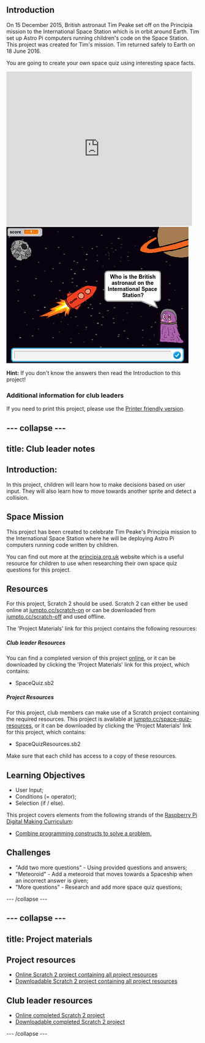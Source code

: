 ## Introduction

On 15 December 2015, British astronaut Tim Peake set off on the Principia mission to the International Space Station which is in orbit around Earth. Tim set up Astro Pi computers running children's code on the Space Station. This project was created for Tim's mission. Tim returned safely to Earth on 18 June 2016. 

You are going to create your own space quiz using interesting space facts.

<div class="scratch-preview">
  <iframe allowtransparency="true" width="485" height="402" src="https://scratch.mit.edu/projects/embed/88401398/?autostart=false" frameborder="0"></iframe>
  <img src="images/space-quiz-final.png">
</div>

__Hint:__ If you don't know the answers then read the Introduction to this project!

### Additional information for club leaders

If you need to print this project, please use the [Printer friendly version](https://projects.raspberrypi.org/en/projects/space-quiz/print).


--- collapse ---
---
title: Club leader notes
---


## Introduction:
In this project, children will learn how to make decisions based on user input. They will also learn how to move towards another sprite and detect a collision. 

## Space Mission
This project has been created to celebrate Tim Peake's Principia mission to the International Space Station where he will be deploying Astro Pi computers running code written by children. 

You can find out more at the <a href="http://principia.org.uk" target="_blank">principia.org.uk</a> website which is a useful resource for children to use when researching their own space quiz questions for this project. 

## Resources
For this project, Scratch 2 should be used. Scratch 2 can either be used online at [jumpto.cc/scratch-on](http://jumpto.cc/scratch-on) or can be downloaded from [jumpto.cc/scratch-off](http://jumpto.cc/scratch-off) and used offline.

The 'Project Materials' link for this project contains the following resources:

##### Club leader Resources

You can find a completed version of this project <a href="http://scratch.mit.edu/projects/88401398/#editor">online</a>, or it can be downloaded by clicking the 'Project Materials' link for this project, which contains:

+ SpaceQuiz.sb2

##### Project Resources

For this project, club members can make use of a Scratch project containing the required resources. This project is available at [jumpto.cc/space-quiz-resources](http://jumpto.cc/space-quiz-resources), or it can be downloaded by clicking the 'Project Materials' link for this project, which contains:

+ SpaceQuizResources.sb2

Make sure that each child has access to a copy of these resources.

## Learning Objectives
+ User Input;
+ Conditions (= operator);
+ Selection (if / else).

This project covers elements from the following strands of the [Raspberry Pi Digital Making Curriculum](http://rpf.io/curriculum):

+ [Combine programming constructs to solve a problem.](https://www.raspberrypi.org/curriculum/programming/builder)

## Challenges
+ "Add two more questions" - Using provided questions and answers;
+ "Meteoroid" - Add a meteoroid that moves towards a Spaceship when an incorrect answer is given;
+ "More questions" - Research and add more space quiz questions;



--- /collapse ---


--- collapse ---
---
title: Project materials
---
## Project resources
* [Online Scratch 2 project containing all project resources](http://jumpto.cc/space-quiz-resources)
* [Downloadable Scratch 2 project containing all project resources](resources/SpaceQuizResources.sb2)

## Club leader resources
* [Online completed Scratch 2 project](http://scratch.mit.edu/projects/88401398/#editor)
* [Downloadable completed Scratch 2 project](resources/SpaceQuiz.sb2)

--- /collapse ---
